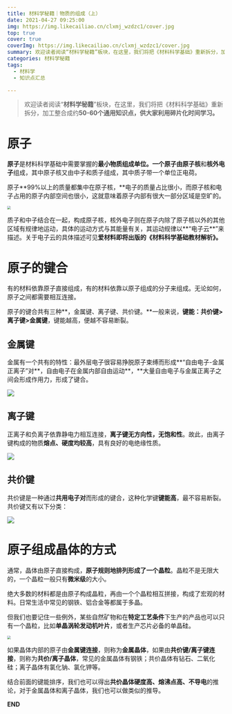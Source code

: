 ```yaml
---
title: 材料学秘籍｜物质的组成（上）
date: 2021-04-27 09:25:00
img: https://img.likecailiao.cn/clxmj_wzdzc1/cover.jpg
top: true
cover: true
coverImg: https://img.likecailiao.cn/clxmj_wzdzc1/cover.jpg
summary: 欢迎读者阅读“材料学秘籍”板块，在这里，我们将把《材料科学基础》重新拆分，加工整合成约50-60个通用知识点，供大家利用碎片化时间学习。
categories: 材料学秘籍
tags:
  - 材料学
  - 知识点汇总

---
```


> 欢迎读者阅读“**材料学秘籍**”板块，在这里，我们将把《材料科学基础》重新拆分，加工整合成约**50-60个通用知识点，供大家利用碎片化时间学习。**

# 原子

**原子**是材料科学基础中需要掌握的**最小物质组成单位。**一个原子由**原子核**和**核外电子**组成，其中原子核又由中子和质子组成，其中质子带一个单位正电荷。



原子**99%以上的质量都集中在原子核，**电子的质量占比很小，而原子核和电子占用的原子内部空间也很小，这就意味着原子内部有很大一部分区域是空旷的。

<img src="https://img.likecailiao.cn/clxmj_wzdzc1/1.jpg" style="zoom:50%;" />



质子和中子结合在一起，构成原子核，核外电子则在原子内除了原子核以外的其他区域有规律地运动，具体的运动方式与其能量有关，其运动规律以**“电子云**”来描述。关于电子云的具体描述可见**爱材料即将出版的《材料科学基础教材解析》。**



# 原子的键合

有的材料依靠原子直接组成，有的材料依靠以原子组成的分子来组成。无论如何，原子之间都需要相互连接。



原子的键合共有三种**，金属键、离子键、共价键。**一般来说，**键能：共价键>离子键>金属键**，键能越高，便越不容易断裂。



## 金属键

金属有一个共有的特性：最外层电子很容易挣脱原子束缚而形成**“自由电子-金属正离子”对**，自由电子在金属内部自由运动**，**大量自由电子与金属正离子之间会形成作用力，形成了键合。

![](https://img.likecailiao.cn/clxmj_wzdzc1/2.png)



## 离子键

正离子和负离子依靠静电力相互连接，**离子键无方向性，无饱和性**。故此，由离子键构成的物质**熔点、硬度均较高**，具有良好的电绝缘性质。

![](https://img.likecailiao.cn/clxmj_wzdzc1/3.png)



## 共价键

共价键是一种通过**共用电子对**而形成的键合，这种化学键**键能高**，最不容易断裂。共价键又有以下分类：

![](https://img.likecailiao.cn/clxmj_wzdzc1/4.png)



# 原子组成晶体的方式

通常，晶体由原子直接构成，**原子规则地排列形成了一个晶粒**。晶粒不是无限大的，一个晶粒一般只有**微米级**的大小。



绝大多数的材料都是由原子构成晶粒，再由一个个晶粒相互拼接，构成了宏观的材料。日常生活中常见的钢铁、铝合金等都属于多晶。



但我们也要记住一些例外，某些自然矿物和在**特定工艺条件**下生产的产品也可以只有一个晶粒，比如**单晶涡轮发动机叶片**，或者生产芯片必备的单晶硅。

<img src="https://img.likecailiao.cn/clxmj_wzdzc1/5.jpg" style="zoom:50%;" />



如果晶体内部的原子由**金属键连接**，则称为**金属晶体**，如果由**共价键/离子键连接**，则称为**共价/离子晶体**，常见的金属晶体有钢铁；共价晶体有钻石、二氧化硅；离子晶体有氯化钠、氯化钾等。



结合前面的键能排序，我们也可以得出**共价晶体硬度高、熔沸点高、不导电**的推论，对于金属晶体和离子晶体，我们也可以做类似的推导。



**END**



